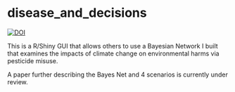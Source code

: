 # disease_and_decisions

[![DOI](https://zenodo.org/badge/250955231.svg)](https://zenodo.org/badge/latestdoi/250955231)

This is a R/Shiny GUI that allows others to use a Bayesian Network I built that examines the impacts of climate change on environmental harms via pesticide misuse.

A paper further describing the Bayes Net and 4 scenarios is currently under review.

